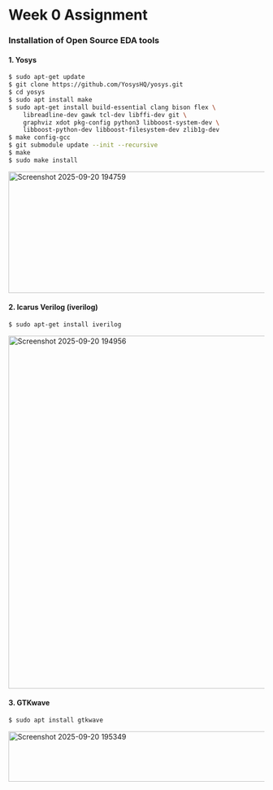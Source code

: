# Week 0 Assignment 
### Installation of Open Source EDA tools
#### 1. Yosys
```bash
$ sudo apt-get update
$ git clone https://github.com/YosysHQ/yosys.git
$ cd yosys
$ sudo apt install make
$ sudo apt-get install build-essential clang bison flex \
    libreadline-dev gawk tcl-dev libffi-dev git \
    graphviz xdot pkg-config python3 libboost-system-dev \
    libboost-python-dev libboost-filesystem-dev zlib1g-dev
$ make config-gcc
$ git submodule update --init --recursive
$ make 
$ sudo make install
```

<img width="986" height="239" alt="Screenshot 2025-09-20 194759" src="https://github.com/user-attachments/assets/a6759f4c-f81e-4df0-a181-23d8749e045d" />


#### 2. Icarus Verilog  (iverilog)
```bash
$ sudo apt-get install iverilog
```

<img width="973" height="694" alt="Screenshot 2025-09-20 194956" src="https://github.com/user-attachments/assets/6cba27f4-70ca-47e4-9567-4c067ac0369c" />


#### 3. GTKwave
```bash
$ sudo apt install gtkwave
```

<img width="557" height="99" alt="Screenshot 2025-09-20 195349" src="https://github.com/user-attachments/assets/1d396f93-3a4a-4cd5-b29d-847932187329" />

